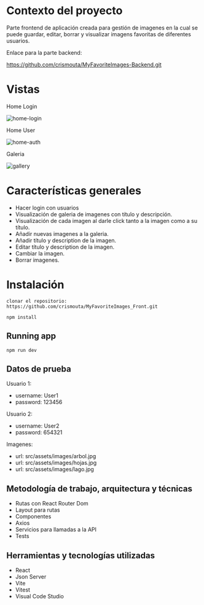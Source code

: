 # Contexto del proyecto
Parte frontend de aplicación creada para gestión de imagenes en la cual se puede guardar, editar, borrar y visualizar imagens favoritas de diferentes usuarios.

Enlace para la parte backend:

https://github.com/crismouta/MyFavoriteImages-Backend.git

# Vistas

Home Login

![home-login](https://github.com/crismouta/MyFavoriteImages-Frontend/assets/82060703/83402d78-9d66-4516-83e5-61911226d44a)

Home User

![home-auth](https://github.com/crismouta/MyFavoriteImages-Frontend/assets/82060703/dc910c30-f8a1-417a-bdbd-5233b4d8c6e6)


Galeria

![gallery](https://github.com/crismouta/MyFavoriteImages-Frontend/assets/82060703/885523d2-e8fb-47f2-b25f-7aac1b908a1b)


# Características generales

-  Hacer login con usuarios
-  Visualización de galeria de imagenes con título y descripción.
-  Visualización de cada imagen al darle click tanto a la imagen como a su título.
-  Añadir nuevas imagenes a la galeria.
-  Añadir título y description de la imagen.
-  Editar título y description de la imagen.
-  Cambiar la imagen.
-  Borrar imagenes.


# Instalación


`clonar el repositorio: https://github.com/crismouta/MyFavoriteImages_Front.git`

`npm install`


## Running app

`npm run dev`

## Datos de prueba

Usuario 1:
-   username: User1
-   password: 123456

Usuario 2:
-   username: User2
-   password: 654321

Imagenes:
-   url: src/assets/images/arbol.jpg
-   url: src/assets/images/hojas.jpg
-   url: src/assets/images/lago.jpg


## Metodología de trabajo, arquitectura y técnicas

-   Rutas con React Router Dom 
-   Layout para rutas
-   Componentes
-   Axios
-   Servicios para llamadas a la API
-   Tests


## Herramientas y tecnologías utilizadas
- React
- Json Server
- Vite
- Vitest
- Visual Code Studio
